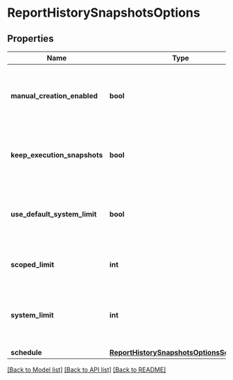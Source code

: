 # ReportHistorySnapshotsOptions

## Properties
Name | Type | Description | Notes
------------ | ------------- | ------------- | -------------
**manual_creation_enabled** | **bool** | A boolean value that specifies whether manual snapshot creation is enabled for this HistorySnapshot. | [optional] 
**keep_execution_snapshots** | **bool** | A Boolean value that specifies whether execution snapshots are kept. | [optional] 
**use_default_system_limit** | **bool** | A boolean value that specifies whether the default system limit is used for this HistorySnapshot. | [optional] 
**scoped_limit** | **int** | An Int32 value indicating how many snapshots to keep. | [optional] 
**system_limit** | **int** | An Int32 value indicating how many snapshots can be kept systemwide.  Default (-1) is unlimited. | [optional] 
**schedule** | [**ReportHistorySnapshotsOptionsSchedule**](ReportHistorySnapshotsOptionsSchedule.md) |  | [optional] 

[[Back to Model list]](../README.md#documentation-for-models) [[Back to API list]](../README.md#documentation-for-api-endpoints) [[Back to README]](../README.md)


